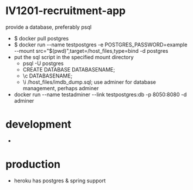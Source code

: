 # IV1201-recruitment-app

provide a database, preferably psql
- $ docker pull postgres
- $ docker run --name testpostgres -e POSTGRES_PASSWORD=example --mount src="$(pwd)",target=/host_files,type=bind -d postgres
- put the sql script in the specified mount directory
  - psql -U postgres
  - CREATE DATABASE DATABASENAME;
  - \c DATABASENAME;
  - \i /host_files/imdb_dump.sql;
use adminer for database management, perhaps adminer
- docker run --name testadminer --link testpostgres:db -p 8050:8080 -d adminer
  

# development
- 

# production
- heroku has postgres & spring support
